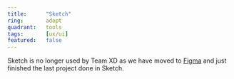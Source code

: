 ```yaml
---
title:      "Sketch"
ring:       adopt
quadrant:   tools
tags:       [ux/ui]
featured:   false
---
```


Sketch is no longer used by Team XD as we have moved to [Figma](/tools/figma/) and just finished the last project done in Sketch.
